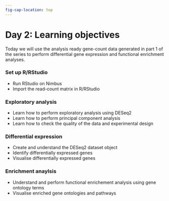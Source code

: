```yaml
---
fig-cap-location: top
---
```


# **Day 2: Learning objectives**
Today we will use the analysis ready gene-count data generated in part 1 of the series to perform differential gene expression and functional enrichment analyses. 

### **Set up R/RStudio**
- Run RStudio on Nimbus
- Import the read-count matrix in R/RStudio

### **Exploratory analysis**
- Learn how to perform exploratory analysis using DESeq2 
- Learn how to perform principal component analysis
- Learn how to check the quality of the data and experimental design

### **Differential expression**
- Create and understand the DESeq2 dataset object
- Identify differentially expressed genes
- Visualise differentially expressed genes 

### **Enrichment anaylsis**
- Understand and perform functional enrichement analysis using gene ontology terms 
- Visualise enriched gene ontologies and pathways
